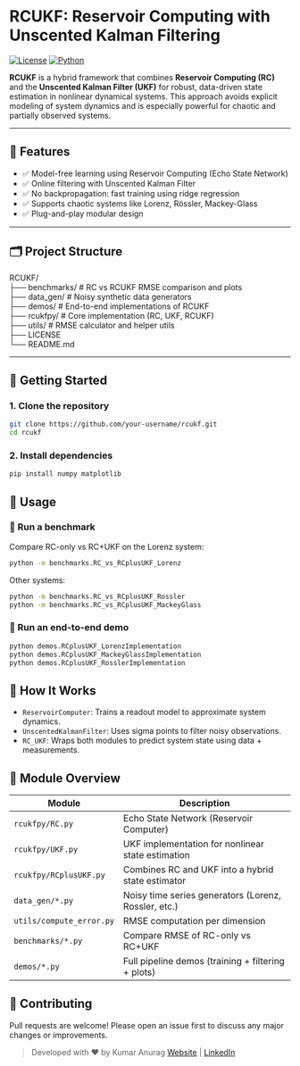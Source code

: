 # RCUKF: Reservoir Computing with Unscented Kalman Filtering

[![License](https://img.shields.io/badge/License-BSD%203--Clause-blue.svg)](LICENSE)
[![Python](https://img.shields.io/badge/python-3.7+-blue.svg)](https://www.python.org/)

**RCUKF** is a hybrid framework that combines **Reservoir Computing (RC)** and the **Unscented Kalman Filter (UKF)** for robust, data-driven state estimation in nonlinear dynamical systems. This approach avoids explicit modeling of system dynamics and is especially powerful for chaotic and partially observed systems.

---

## 📘 Features

- ✅ Model-free learning using Reservoir Computing (Echo State Network)
- ✅ Online filtering with Unscented Kalman Filter
- ✅ No backpropagation: fast training using ridge regression
- ✅ Supports chaotic systems like Lorenz, Rössler, Mackey-Glass
- ✅ Plug-and-play modular design

---

## 🗂️ Project Structure

RCUKF/  
├── benchmarks/ # RC vs RCUKF RMSE comparison and plots  
├── data_gen/ # Noisy synthetic data generators  
├── demos/ # End-to-end implementations of RCUKF  
├── rcukfpy/ # Core implementation (RC, UKF, RCUKF)  
├── utils/ # RMSE calculator and helper utils  
├── LICENSE  
└── README.md


---

## 🚀 Getting Started

### 1. Clone the repository
```bash
git clone https://github.com/your-username/rcukf.git
cd rcukf
```

### 2. Install dependencies
```bash
pip install numpy matplotlib
```

## 🔬 Usage

### 🔁 Run a benchmark
Compare RC-only vs RC+UKF on the Lorenz system:
```bash
python -m benchmarks.RC_vs_RCplusUKF_Lorenz
```

Other systems:
```bash
python -m benchmarks.RC_vs_RCplusUKF_Rossler
python -m benchmarks.RC_vs_RCplusUKF_MackeyGlass
```

### 🧪 Run an end-to-end demo
```bash
python demos.RCplusUKF_LorenzImplementation
python demos.RCplusUKF_MackeyGlassImplementation
python demos.RCplusUKF_RosslerImplementation
```

## 🧠 How It Works
- `ReservoirComputer`: Trains a readout model to approximate system dynamics.
- `UnscentedKalmanFilter`: Uses sigma points to filter noisy observations.
- `RC_UKF`: Wraps both modules to predict system state using data + measurements.

## 📁 Module Overview

| Module                   | Description                                          |
| ------------------------ | ---------------------------------------------------- |
| `rcukfpy/RC.py`          | Echo State Network (Reservoir Computer)              |
| `rcukfpy/UKF.py`         | UKF implementation for nonlinear state estimation    |
| `rcukfpy/RCplusUKF.py`   | Combines RC and UKF into a hybrid state estimator    |
| `data_gen/*.py`          | Noisy time series generators (Lorenz, Rossler, etc.) |
| `utils/compute_error.py` | RMSE computation per dimension                       |
| `benchmarks/*.py`        | Compare RMSE of RC-only vs RC+UKF                    |
| `demos/*.py`             | Full pipeline demos (training + filtering + plots)   |

## 🤝 Contributing
Pull requests are welcome! Please open an issue first to discuss any major changes or improvements.

> Developed with ❤️ by Kumar Anurag
[Website](https://kmranrg.com) | [LinkedIn](https://linkedin.com/in/kmranrg)







